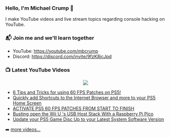 ### Hello, I'm Michael Crump 👋

I make YouTube videos and live stream topics regarding console hacking on YouTube. 

### 📬 Join me and we'll learn together

- YouTube: https://youtube.com/mbcrump
- Discord: https://discord.com/invite/9fzK8jcJpd

### 📺 Latest YouTube Videos

<div align="center">

[<img src="https://img.shields.io/badge/-Subscribe-red?style=for-the-badge&logo=youtube&logoColor=white"/>](https://www.youtube.com/c/mbcrump?sub_confirmation=1)

</div>

<!-- YOUTUBE:START -->
- [6 Tips and Tricks for using 60 FPS Patches on PS5!](https://www.youtube.com/watch?v=9IEbemGtiXs)
- [Quickly add Shortcuts to the Internet Browser and more to your PS5 Home Screen](https://www.youtube.com/watch?v=RcKFXITpzEw)
- [ACTIVATE PS5 60 FPS PATCHES FROM START TO FINISH](https://www.youtube.com/watch?v=XQ4UEdqhjlo)
- [Busting open the Wii U &#39;s USB Host Stack With a Raspberry Pi Pico](https://www.youtube.com/watch?v=63wSAMB_Kzs)
- [Update your PS5 Game Disc Up to your Latest System Software Version](https://www.youtube.com/watch?v=wD7c5_o1H-8)
<!-- YOUTUBE:END -->

➡️ [more videos...](https://youtube.com/mbcrump)

